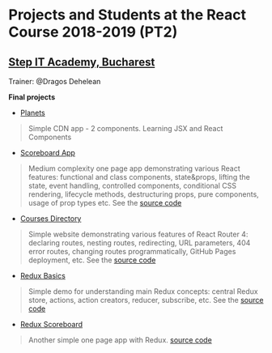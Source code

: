 # Projects and Students at the React Course 2018-2019 (PT2)
## [Step IT Academy, Bucharest](https://itstep.ro/)
Trainer: @Dragos Dehelean

**Final projects**

* [Planets](https://dragosdehelean.github.io/React-projects/Modul2.1/aplicatie_4/final/) 

> Simple CDN app - 2 components. Learning JSX and React Components

* [Scoreboard App](https://dragosdehelean.github.io/React-Scoreboard-App/) 

> Medium complexity one page app demonstrating various React features: functional and class components, state&props, lifting the state, event handling, controlled components, conditional CSS rendering, lifecycle methods, destructuring props, pure components, usage of prop types etc. See the [source code](https://github.com/dragosdehelean/React-projects/tree/master/Modul4.2/4.2-end)

* [Courses Directory](https://dragosdehelean.github.io/React-Course-Directory-App/) 

> Simple website demonstrating various features of React Router 4: declaring routes, nesting routes, redirecting, URL parameters, 404 error routes, changing routes programmatically, GitHub Pages deployment, etc. See the [source code](https://github.com/dragosdehelean/React-projects/tree/master/Modul6.1/course-directory)

* [Redux Basics](https://dragosdehelean.github.io/React-Redux-Basics/)

> Simple demo for understanding main Redux concepts: central Redux store, actions, action creators, reducer, subscribe, etc. See the [source code](https://github.com/dragosdehelean/React-Redux-Scoreboard-App)

* [Redux Scoreboard](https://dragosdehelean.github.io/React-Redux-Scoreboard-App/)

> Another simple one page app with Redux. [source code](https://github.com/dragosdehelean/React-Redux-Scoreboard-App)
